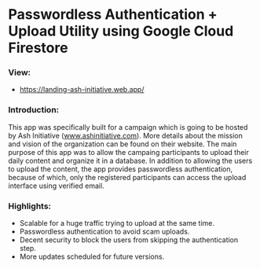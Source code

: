 # Passwordless Authentication + Upload Utility using Google Cloud Firestore

### View:
- https://landing-ash-initiative.web.app/

### Introduction:
This app was specifically built for a campaign which is going to be hosted by Ash Initiative (www.ashinitiative.com). More details about the mission and vision of the organization can be found on their website. The main purpose of this app was to allow the campaing participants to upload their daily content and organize it in a database. In addition to allowing the users to upload the content, the app provides passwordless authentication, because of which, only the registered participants
can access the upload interface using verified email.

### Highlights:
- Scalable for a huge traffic trying to upload at the same time.
- Passwordless authentication to avoid scam uploads.
- Decent security to block the users from skipping the authentication step.
- More updates scheduled for future versions.
